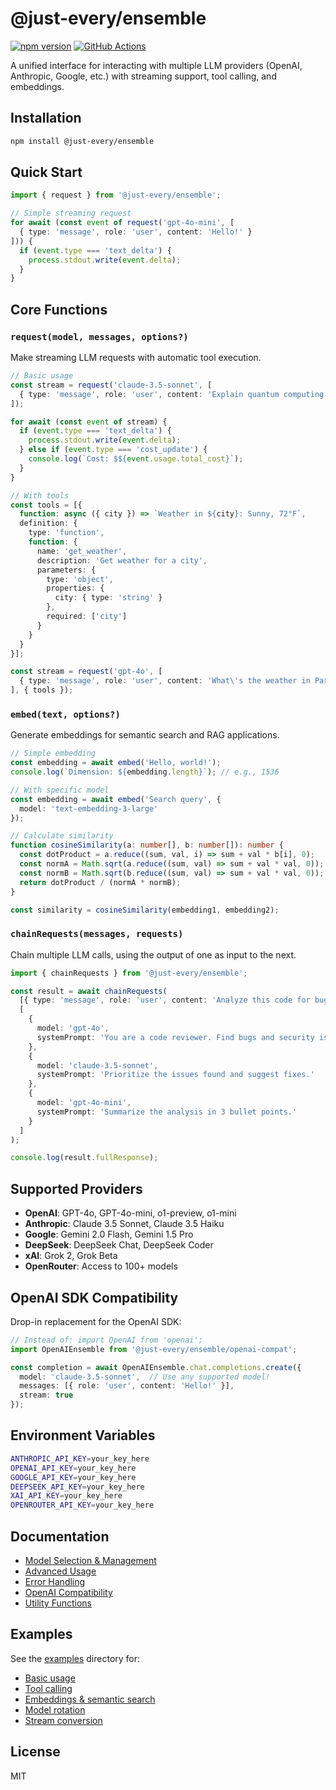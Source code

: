 # @just-every/ensemble

[![npm version](https://badge.fury.io/js/@just-every%2Fensemble.svg)](https://www.npmjs.com/package/@just-every/ensemble)
[![GitHub Actions](https://github.com/just-every/ensemble/workflows/Release/badge.svg)](https://github.com/just-every/ensemble/actions)

A unified interface for interacting with multiple LLM providers (OpenAI, Anthropic, Google, etc.) with streaming support, tool calling, and embeddings.

## Installation

```bash
npm install @just-every/ensemble
```

## Quick Start

```typescript
import { request } from '@just-every/ensemble';

// Simple streaming request
for await (const event of request('gpt-4o-mini', [
  { type: 'message', role: 'user', content: 'Hello!' }
])) {
  if (event.type === 'text_delta') {
    process.stdout.write(event.delta);
  }
}
```

## Core Functions

### `request(model, messages, options?)`

Make streaming LLM requests with automatic tool execution.

```typescript
// Basic usage
const stream = request('claude-3.5-sonnet', [
  { type: 'message', role: 'user', content: 'Explain quantum computing' }
]);

for await (const event of stream) {
  if (event.type === 'text_delta') {
    process.stdout.write(event.delta);
  } else if (event.type === 'cost_update') {
    console.log(`Cost: $${event.usage.total_cost}`);
  }
}

// With tools
const tools = [{
  function: async ({ city }) => `Weather in ${city}: Sunny, 72°F`,
  definition: {
    type: 'function',
    function: {
      name: 'get_weather',
      description: 'Get weather for a city',
      parameters: {
        type: 'object',
        properties: {
          city: { type: 'string' }
        },
        required: ['city']
      }
    }
  }
}];

const stream = request('gpt-4o', [
  { type: 'message', role: 'user', content: 'What\'s the weather in Paris?' }
], { tools });
```

### `embed(text, options?)`

Generate embeddings for semantic search and RAG applications.

```typescript
// Simple embedding
const embedding = await embed('Hello, world!');
console.log(`Dimension: ${embedding.length}`); // e.g., 1536

// With specific model
const embedding = await embed('Search query', { 
  model: 'text-embedding-3-large' 
});

// Calculate similarity
function cosineSimilarity(a: number[], b: number[]): number {
  const dotProduct = a.reduce((sum, val, i) => sum + val * b[i], 0);
  const normA = Math.sqrt(a.reduce((sum, val) => sum + val * val, 0));
  const normB = Math.sqrt(b.reduce((sum, val) => sum + val * val, 0));
  return dotProduct / (normA * normB);
}

const similarity = cosineSimilarity(embedding1, embedding2);
```

### `chainRequests(messages, requests)`

Chain multiple LLM calls, using the output of one as input to the next.

```typescript
import { chainRequests } from '@just-every/ensemble';

const result = await chainRequests(
  [{ type: 'message', role: 'user', content: 'Analyze this code for bugs: ...' }],
  [
    {
      model: 'gpt-4o',
      systemPrompt: 'You are a code reviewer. Find bugs and security issues.'
    },
    {
      model: 'claude-3.5-sonnet',
      systemPrompt: 'Prioritize the issues found and suggest fixes.'
    },
    {
      model: 'gpt-4o-mini',
      systemPrompt: 'Summarize the analysis in 3 bullet points.'
    }
  ]
);

console.log(result.fullResponse);
```

## Supported Providers

- **OpenAI**: GPT-4o, GPT-4o-mini, o1-preview, o1-mini
- **Anthropic**: Claude 3.5 Sonnet, Claude 3.5 Haiku
- **Google**: Gemini 2.0 Flash, Gemini 1.5 Pro
- **DeepSeek**: DeepSeek Chat, DeepSeek Coder
- **xAI**: Grok 2, Grok Beta
- **OpenRouter**: Access to 100+ models

## OpenAI SDK Compatibility

Drop-in replacement for the OpenAI SDK:

```typescript
// Instead of: import OpenAI from 'openai';
import OpenAIEnsemble from '@just-every/ensemble/openai-compat';

const completion = await OpenAIEnsemble.chat.completions.create({
  model: 'claude-3.5-sonnet',  // Use any supported model!
  messages: [{ role: 'user', content: 'Hello!' }],
  stream: true
});
```

## Environment Variables

```bash
ANTHROPIC_API_KEY=your_key_here
OPENAI_API_KEY=your_key_here
GOOGLE_API_KEY=your_key_here
DEEPSEEK_API_KEY=your_key_here
XAI_API_KEY=your_key_here
OPENROUTER_API_KEY=your_key_here
```

## Documentation

- [Model Selection & Management](./docs/models.md)
- [Advanced Usage](./docs/advanced-usage.md)
- [Error Handling](./docs/error-handling.md)
- [OpenAI Compatibility](./docs/openai-compatibility.md)
- [Utility Functions](./docs/utilities.md)

## Examples

See the [examples](./examples) directory for:
- [Basic usage](./examples/basic-request.ts)
- [Tool calling](./examples/tool-calling.ts)
- [Embeddings & semantic search](./examples/embeddings.ts)
- [Model rotation](./examples/model-rotation.ts)
- [Stream conversion](./examples/stream-conversion.ts)

## License

MIT